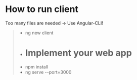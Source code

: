 # How to run client

Too many files are needed -> Use Angular-CLI!

>- ng new client
>- # Implement your web app
>- npm install
>- ng serve --port=3000
